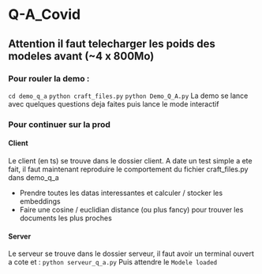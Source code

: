 # Q-A_Covid
## Attention il faut telecharger les poids des modeles avant (~4 x 800Mo)
### Pour rouler la demo : 
`cd demo_q_a`
`python craft_files.py`
`python Demo_Q_A.py`
La demo se lance avec quelques questions deja faites puis lance le mode interactif

### Pour continuer sur la prod
#### Client
Le client (en ts) se trouve dans le dossier client.
A date un test simple a ete fait, il faut maintenant reproduire le comportement du fichier craft_files.py dans demo_q_a
* Prendre toutes les datas interessantes et calculer / stocker les embeddings  
* Faire une cosine / euclidian distance (ou plus fancy) pour trouver les documents les plus proches 

#### Server
Le serveur se trouve dans le dossier serveur, il faut avoir un terminal ouvert a cote et : 
```python serveur_q_a.py```
Puis attendre le `Modele loaded`